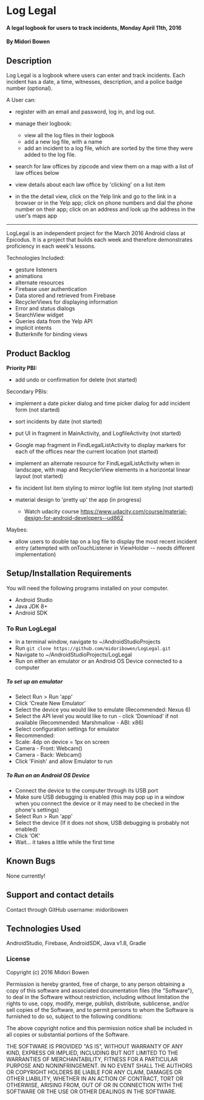 # Log Legal

#### A legal logbook for users to track incidents, Monday April 11th, 2016

#### By Midori Bowen

## Description

Log Legal is a logbook where users can enter and track incidents. Each incident has a date, a time, witnesses, description, and a police badge number (optional).

A User can:
* register with an email and password, log in, and log out.
* manage their logbook:
  * view all the log files in their logbook
  * add a new log file, with a name
  * add an incident to a log file, which are sorted by the time they were added to the log file.


* search for law offices by zipcode and view them on a map with a list of law offices below
* view details about each law office by 'clicking' on a list item
* in the the detail view, click on the Yelp link and go to the link in a browser or in the Yelp app; click on phone numbers and dial the phone number on their app; click on an address and look up the address in the user's maps app


---------------

LogLegal is an independent project for the March 2016 Android class at Epicodus. It is a project that builds each week and therefore demonstrates proficiency in each week's lessons.

Technologies Included:
* gesture listeners
* animations
* alternate resources
* Firebase user authentication
* Data stored and retrieved from Firebase
* RecyclerViews for displaying information
* Error and status dialogs
* SearchView widget
* Queries data from the Yelp API
* implicit intents
* Butterknife for binding views

## Product Backlog

__Priority PBI:__
* add undo or confirmation for delete (not started)

Secondary PBIs:
* implement a date picker dialog and time picker dialog for add incident form (not started)
* sort incidents by date (not started)
* put UI in fragment in MainActivity, and LogfileActivity (not started)
* Google map fragment in FindLegalListActivity to display markers for each of the offices near the current location (not started)
* implement an alternate resource for FindLegalListActivity when in landscape, with map and RecyclerView elements in a horizontal linear layout (not started)
* fix incident list item styling to mirror logfile list item styling (not started)

* material design to 'pretty up' the app (in progress)
  * Watch udacity course https://www.udacity.com/course/material-design-for-android-developers--ud862

Maybes:
* allow users to double tap on a log file to display the most recent incident entry (attempted with onTouchListener in ViewHolder -- needs different implementation)

## Setup/Installation Requirements
You will need the following programs installed on your computer.
* Android Studio
* Java JDK 8+
* Android SDK

### To Run LogLegal
* In a terminal window, navigate to ~/AndroidStudioProjects
* Run `git clone https://github.com/midoribowen/LogLegal.git`
* Navigate to ~/AndroidStudioProjects/LogLegal
* Run on either an emulator or an Android OS Device connected to a computer

##### To set up an emulator
* Select Run > Run 'app'
* Click 'Create New Emulator'
* Select the device you would like to emulate (Recommended: Nexus 6)
* Select the API level you would like to run - click 'Download' if not available (Recommended: Marshmallow - ABI: x86)
* Select configuration settings for emulator
 * Recommended:
 * Scale: 4dp on device = 1px on screen
 * Camera - Front: Webcam()
 * Camera - Back: Webcam()
* Click 'Finish' and allow Emulator to run

##### To Run on an Android OS Device
* Connect the device to the computer through its USB port
* Make sure USB debugging is enabled (this may pop up in a window when you connect the device or it may need to be checked in the phone's settings)
* Select Run > Run 'app'
* Select the device (If it does not show, USB debugging is probably not enabled)
* Click 'OK'
* Wait... it takes a little while the first time

## Known Bugs

None currently!

## Support and contact details

Contact through GitHub username: midoribowen

## Technologies Used

AndroidStudio, Firebase, AndroidSDK, Java v1.8, Gradle

### License
Copyright (c) 2016 Midori Bowen

Permission is hereby granted, free of charge, to any person obtaining a copy of this software and associated documentation files (the "Software"), to deal in the Software without restriction, including without limitation the rights to use, copy, modify, merge, publish, distribute, sublicense, and/or sell copies of the Software, and to permit persons to whom the Software is furnished to do so, subject to the following conditions:

The above copyright notice and this permission notice shall be included in all copies or substantial portions of the Software.

THE SOFTWARE IS PROVIDED "AS IS", WITHOUT WARRANTY OF ANY KIND, EXPRESS OR IMPLIED, INCLUDING BUT NOT LIMITED TO THE WARRANTIES OF MERCHANTABILITY, FITNESS FOR A PARTICULAR PURPOSE AND NONINFRINGEMENT. IN NO EVENT SHALL THE AUTHORS OR COPYRIGHT HOLDERS BE LIABLE FOR ANY CLAIM, DAMAGES OR OTHER LIABILITY, WHETHER IN AN ACTION OF CONTRACT, TORT OR OTHERWISE, ARISING FROM, OUT OF OR IN CONNECTION WITH THE SOFTWARE OR THE USE OR OTHER DEALINGS IN THE SOFTWARE.
